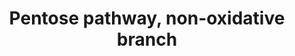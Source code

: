 ---
annotations:
- id: PW:0000574
  parent: classic metabolic pathway
  type: Pathway Ontology
  value: pentose phosphate pathway - non-oxidative phase
authors:
- M.Braymer
- MaintBot
- Ddigles
- Egonw
- DeSl
- Eweitz
description: The reactions of the non-oxidative branch of the pentose phosphate pathway
  are reversible and are important for generating ribose-5-phosphate, which is required
  for the biosynthesis of several biomolecules, including RNA and DNA. The flow of
  glucose 6-phosphate through glycolysis and the pentose phosphate pathway is linked
  through two enzymes of the non-oxidative branch of the pentose phosphate pathway,
  transketolase (Tkl1p and Tkl2p) and transaldolase (Tal1p). The ability of these
  enzymes to convert one type of sugar into another allows them to convert the byproduct
  of one pathway into the substrate of another pathway in order to meet the metabolic
  needs of the cell. For example, if the cell needs ribose 5-phosphate, glyceraldehyde
  3-phosphate and fructose 6-phosphate will be converted to ribose 5-phosphate. If
  the cell needs NADPH or ATP more than ribose 5-phosphate, ribose 5-phosphate will
  be converted to glyceraldehyde 3-phosphate and fructose 6-phosphate for use by the
  oxidative branch of the pentose phosphate pathway or glycolysis, respectively.
last-edited: 2021-05-20
organisms:
- Saccharomyces cerevisiae
redirect_from:
- /index.php/Pathway:WP379
- /instance/WP379
revision: null
schema-jsonld:
- '@context': https://schema.org/
  '@id': https://wikipathways.github.io/pathways/WP379.html
  '@type': Dataset
  creator:
    '@type': Organization
    name: WikiPathways
  description: The reactions of the non-oxidative branch of the pentose phosphate
    pathway are reversible and are important for generating ribose-5-phosphate, which
    is required for the biosynthesis of several biomolecules, including RNA and DNA.
    The flow of glucose 6-phosphate through glycolysis and the pentose phosphate pathway
    is linked through two enzymes of the non-oxidative branch of the pentose phosphate
    pathway, transketolase (Tkl1p and Tkl2p) and transaldolase (Tal1p). The ability
    of these enzymes to convert one type of sugar into another allows them to convert
    the byproduct of one pathway into the substrate of another pathway in order to
    meet the metabolic needs of the cell. For example, if the cell needs ribose 5-phosphate,
    glyceraldehyde 3-phosphate and fructose 6-phosphate will be converted to ribose
    5-phosphate. If the cell needs NADPH or ATP more than ribose 5-phosphate, ribose
    5-phosphate will be converted to glyceraldehyde 3-phosphate and fructose 6-phosphate
    for use by the oxidative branch of the pentose phosphate pathway or glycolysis,
    respectively.
  keywords:
  - 6-phospho-gluconate
  - CO2
  - D-6-Phospho-glucono-delta-lactone
  - D-ribose-5-phosphate
  - GND1
  - GND2
  - H+
  - H2O
  - NADP
  - NADPH
  - RKI1
  - RPE1
  - TAL1
  - TKL1
  - TKL2
  - ZWF1
  - erythrose-4-phosphate
  - fructose-6-phosphate
  - glucose-6-phosphate
  - glyceraldehyde-3-phosphate
  - ribulose-5-phosphate
  - sedoheptulose-7-phosphate
  - xylulose degradation
  - xylulose-5-phosphate
  license: CC0
  name: Pentose pathway, non-oxidative branch
seo: CreativeWork
title: Pentose pathway, non-oxidative branch
wpid: WP379
---